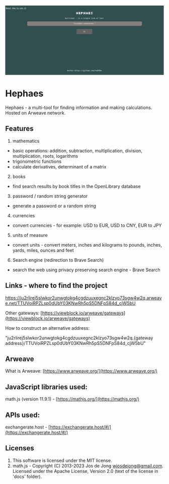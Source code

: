 ![](https://raw.githubusercontent.com/heEXDe/hephaes/main/img/hephaes-002.png)

# Hephaes
Hephaes - a multi-tool for finding information and making calculations. Hosted on Arweave network.

## Features

1. mathematics
- basic operations: addition, subtraction, multiplication, division, multiplication, roots, logarithms
- trigonometric functions
- calculate derivatives, determinant of a matrix

2. books
- find search results by book titles in the OpenLibrary database

3. password / random string generator
- generate a password or a random string

4. currencies
- convert currencies - for example: USD to EUR, USD to CNY, EUR to JPY

5. units of measure
- convert units - convert meters, inches and kilograms to pounds, inches, yards, miles, ounces and feet

6. Search engine (redirection to Brave Search)
- search the web using privacy preserving search engine - Brave Search

## Links - where to find the project

https://ju2rlirej5slwkor2unwgtokg4cgdzuuxegnc2klzyo73sgw4w2q.arweave.net/TTUVoiRPZLsp0dUbY03KNwRh5pS5DNFpS84d_cjW5bU

Other gateways:
[https://viewblock.io/arweave/gateways](https://viewblock.io/arweave/gateways)

How to construct an alternative address:

"ju2rlirej5slwkor2unwgtokg4cgdzuuxegnc2klzyo73sgw4w2q.{gateway address}/TTUVoiRPZLsp0dUbY03KNwRh5pS5DNFpS84d_cjW5bU"

## Arweave
What is Arweave: [https://www.arweave.org/](https://www.arweave.org/)

## JavaScript libraries used:
math.js (version 11.9.1) - [https://mathjs.org/](https://mathjs.org/)

## APIs used:
exchangerate.host - [https://exchangerate.host/#/](https://exchangerate.host/#/)

## Licenses
1. This software is licensed under the MIT license.
2. math.js - Copyright (C) 2013-2023 Jos de Jong wjosdejong@gmail.com.
Licensed under the Apache License, Version 2.0 (text of the license in 'docs' folder).